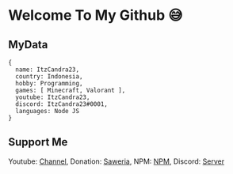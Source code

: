 # Welcome To My Github 😅
## MyData
    {
      name: ItzCandra23,
      country: Indonesia,
      hobby: Programming,
      games: [ Minecraft, Valorant ],
      youtube: ItzCandra23,
      discord: ItzCandra23#0001,
      languages: Node JS
    }
## Support Me
Youtube: [Channel](https:https://www.youtube.com/channel/UC75Yds3FijOzMNw6YE-Juag), Donation: [Saweria](https://saweria.co/ItzCandra23), NPM: [NPM](https://www.npmjs.com/~itzcandra24), Discord: [Server](https://discord.gg/T9XWMQtP)
